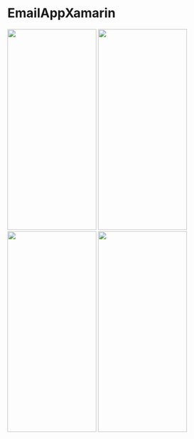 # EmailAppXamarin

<div>
<img src="https://i.gyazo.com/e7e6d4f6fad412b8ea5cb4c002c4ed46.png" width="200" height="450">
<img src="https://i.gyazo.com/0ded279aff4c7c9338ec60590a9b1050.png" width="200" height="450">
<img src="https://i.gyazo.com/f3571b44546f8350df162d62074f2355.png" width="200" height="450">
<img src="https://i.gyazo.com/437dfb732c65e1edef3df1d176099739.gif" width="200" height="450">
</div>
